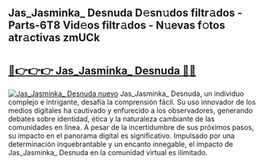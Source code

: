 ## Jas_Jasminka_ Desnuda D𝚎sn𝚞dos filtr𝚊dos - Parts-6T8 Vid𝚎os filtr𝚊dos - N𝚞evas f𝚘tos atr𝚊ctivas zmUCk

# <h2><a href="http://mbcctc.tromn.icu/?c=Jas_Jasminka_+Desnuda">🔗👉👉👉 Jas_Jasminka_ Desnuda 🔗🔗</a></h2>

[![Jas_Jasminka_ Desnuda nuevo](https://i.imgur.com/pEAQMta.gif)](http://mbcctc.tromn.icu/?c=Jas_Jasminka_+Desnuda)
Jas_Jasminka_ Desnuda, un individuo complejo e intrigante, desafía la comprensión fácil. Su uso innovador de los medios digitales ha cautivado y enfurecido a los observadores, generando debates sobre identidad, ética y la naturaleza cambiante de las comunidades en línea. A pesar de la incertidumbre de sus próximos pasos, su impacto en el panorama digital es significativo. Impulsado por una determinación inquebrantable y un encanto innegable, el impacto de Jas_Jasminka_ Desnuda en la comunidad virtual es ilimitado.
